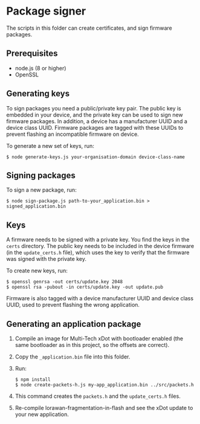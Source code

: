 # Package signer

The scripts in this folder can create certificates, and sign firmware packages.

## Prerequisites

* node.js (8 or higher)
* OpenSSL

## Generating keys

To sign packages you need a public/private key pair. The public key is embedded in your device, and the private key can be used to sign new firmware packages. In addition, a device has a manufacturer UUID and a device class UUID. Firmware packages are tagged with these UUIDs to prevent flashing an incompatible firmware on device.

To generate a new set of keys, run:

```
$ node generate-keys.js your-organisation-domain device-class-name
```

## Signing packages

To sign a new package, run:

```
$ node sign-package.js path-to-your_application.bin > signed_application.bin
```

## Keys

A firmware needs to be signed with a private key. You find the keys in the `certs` directory. The public key needs to be included in the device firmware (in the `update_certs.h` file), which uses the key to verify that the firmware was signed with the private key.

To create new keys, run:

```
$ openssl genrsa -out certs/update.key 2048
$ openssl rsa -pubout -in certs/update.key -out update.pub
```

Firmware is also tagged with a device manufacturer UUID and device class UUID, used to prevent flashing the wrong application.

## Generating an application package

1. Compile an image for Multi-Tech xDot with bootloader enabled (the same bootloader as in this project, so the offsets are correct).
1. Copy the `_application.bin` file into this folder.
1. Run:

    ```
    $ npm install
    $ node create-packets-h.js my-app_application.bin ../src/packets.h
    ```

1. This command creates the `packets.h` and the `update_certs.h` files.
1. Re-compile lorawan-fragmentation-in-flash and see the xDot update to your new application.

